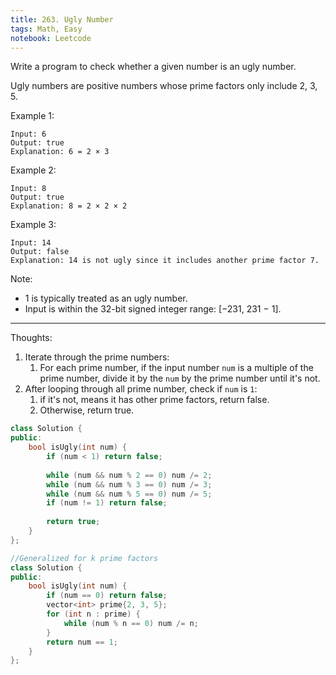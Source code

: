 ```yaml
---
title: 263. Ugly Number
tags: Math, Easy
notebook: Leetcode
---
```


Write a program to check whether a given number is an ugly number.

Ugly numbers are positive numbers whose prime factors only include 2, 3, 5.

Example 1:
```
Input: 6
Output: true
Explanation: 6 = 2 × 3
```
Example 2:
```
Input: 8
Output: true
Explanation: 8 = 2 × 2 × 2
```
Example 3:
```
Input: 14
Output: false 
Explanation: 14 is not ugly since it includes another prime factor 7.
```
Note:

- 1 is typically treated as an ugly number.
- Input is within the 32-bit signed integer range: [−231,  231 − 1].

----------
Thoughts:
1. Iterate through the prime numbers:
      1. For each prime number, if the input number `num` is a multiple of the prime number, divide it by the `num` by the prime number until it's not.
2. After looping through all prime number, check if `num` is `1`:
   1. if it's not, means it has other prime factors, return false.
   2. Otherwise, return true.

```c++
class Solution {
public:
    bool isUgly(int num) {
        if (num < 1) return false;
        
        while (num && num % 2 == 0) num /= 2;
        while (num && num % 3 == 0) num /= 3;
        while (num && num % 5 == 0) num /= 5;
        if (num != 1) return false;
        
        return true;
    }
};
```

```c++
//Generalized for k prime factors
class Solution {
public:
    bool isUgly(int num) {
        if (num == 0) return false;
        vector<int> prime{2, 3, 5};
        for (int n : prime) {
            while (num % n == 0) num /= n;
        }
        return num == 1;
    }
};
```